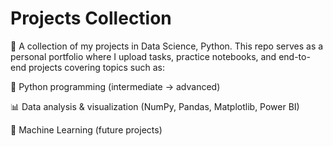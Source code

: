 # Projects Collection
 🚀 A collection of my projects in Data Science, Python.
This repo serves as a personal portfolio where I upload tasks, practice notebooks, and end-to-end projects covering topics such as:

🐍 Python programming (intermediate → advanced)

📊 Data analysis & visualization (NumPy, Pandas, Matplotlib, Power BI)

🤖 Machine Learning (future projects) 
